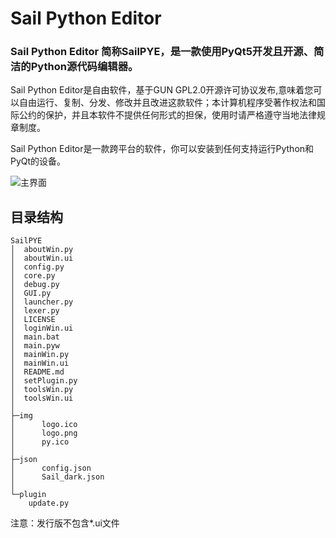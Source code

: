# Sail Python Editor

### Sail Python Editor 简称SailPYE，是一款使用PyQt5开发且开源、简洁的Python源代码编辑器。

Sail Python Editor是自由软件，基于GUN GPL2.0开源许可协议发布,意味着您可以自由运行、复制、分发、修改并且改进这款软件；本计算机程序受著作权法和国际公约的保护，并且本软件不提供任何形式的担保，使用时请严格遵守当地法律规章制度。

Sail Python Editor是一款跨平台的软件，你可以安装到任何支持运行Python和PyQt的设备。



![主界面]( http://sailpye.eace.top/SailPYE.png )

## 目录结构

```
SailPYE
│  aboutWin.py
│  aboutWin.ui
│  config.py
│  core.py
│  debug.py
│  GUI.py
│  launcher.py
│  lexer.py
│  LICENSE
│  loginWin.ui
│  main.bat
│  main.pyw
│  mainWin.py
│  mainWin.ui
│  README.md
│  setPlugin.py
│  toolsWin.py
│  toolsWin.ui
│
├─img
│      logo.ico
│      logo.png
│      py.ico
│
├─json
│      config.json
│      Sail_dark.json
│
└─plugin
    update.py
```

注意：发行版不包含*.ui文件

